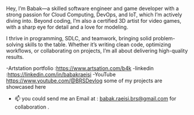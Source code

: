 Hey, I’m Babak—a skilled software engineer and game developer with a strong passion for Cloud Computing, DevOps, and IoT, which I’m actively diving into. Beyond coding, I’m also a certified 3D artist for video games, with a sharp eye for detail and a love for modeling.

I thrive in programming, SDLC, and teamwork, bringing solid problem-solving skills to the table. Whether it’s writing clean code, optimizing workflows, or collaborating on projects, I’m all about delivering high-quality results.

-Artstation portfolio :https://www.artsation.com/b4k
-linkedin :https://linkedin.com/in/babakraeisi
-YouTube https://www.youtube.com/@BRSDevlog some of my projects are showcased here 


- 📫 you could send me an Email at : babak.raeisi.brs@gmail.com for collaboration . 

<!---
BabakRaeisi/BabakRaeisi is a ✨ special ✨ repository because its `README.md` (this file) appears on your GitHub profile.
You can click the Preview link to take a look at your changes.
--->
